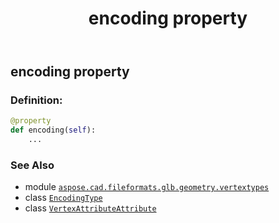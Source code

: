 ﻿---
title: encoding property
second_title: Aspose.CAD for Python via .NET API References
description: 
type: docs
weight: 30
url: /python-net/aspose.cad.fileformats.glb.geometry.vertextypes/vertexattributeattribute/encoding/
is_root: false
---

## encoding property

### Definition:
```python
@property
def encoding(self):
    ...
```

### See Also
* module [`aspose.cad.fileformats.glb.geometry.vertextypes`](../../)
* class [`EncodingType`](/cad/python-net/aspose.cad.fileformats.glb/encodingtype)
* class [`VertexAttributeAttribute`](/cad/python-net/aspose.cad.fileformats.glb.geometry.vertextypes/vertexattributeattribute)
